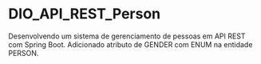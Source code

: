# DIO_API_REST_Person
Desenvolvendo um sistema de gerenciamento de pessoas em API REST com Spring Boot. Adicionado atributo de GENDER com ENUM na entidade PERSON.
